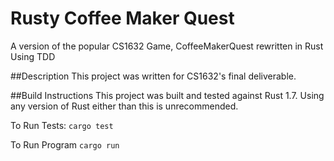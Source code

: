 # Rusty Coffee Maker Quest
A version of the popular CS1632 Game, CoffeeMakerQuest rewritten in Rust Using TDD

##Description
This project was written for CS1632's final deliverable.

##Build Instructions
This project was built and tested against Rust 1.7.
Using any version of Rust either than this is unrecommended.

To Run Tests:
`cargo test`

To Run Program
`cargo run`

